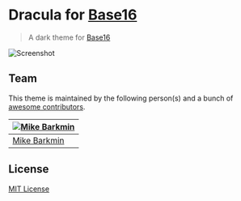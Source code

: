 # Dracula for [Base16](http://chriskempson.com/projects/base16/)

> A dark theme for [Base16](http://chriskempson.com/projects/base16/)

![Screenshot](https://draculatheme.com/assets/img/screenshots/base16.png)

## Team

This theme is maintained by the following person(s) and a bunch of [awesome contributors](https://github.com/dracula/base16/graphs/contributors).

[![Mike Barkmin](https://avatars0.githubusercontent.com/u/2592379?v=3&s=70)](https://github.com/mikebarkmin) |
---|
[Mike Barkmin](https://github.com/mikebarkmin) |

## License

[MIT License](./LICENSE)
